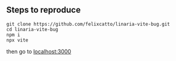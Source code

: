 ## Steps to reproduce

```
git clone https://github.com/felixcatto/linaria-vite-bug.git
cd linaria-vite-bug
npm i
npx vite
```

then go to [localhost:3000](localhost:3000)
